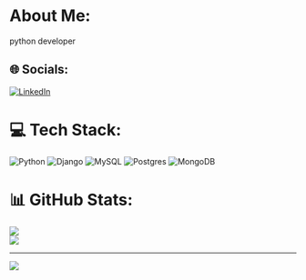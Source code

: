 #  About Me:
python developer


## 🌐 Socials:
[![LinkedIn](https://img.shields.io/badge/LinkedIn-%230077B5.svg?logo=linkedin&logoColor=white)](https://linkedin.com/in/Amirhosseindzh) 

# 💻 Tech Stack:
![Python](https://img.shields.io/badge/python-3670A0?style=flat&logo=python&logoColor=ffdd54) ![Django](https://img.shields.io/badge/django-%23092E20.svg?style=flat&logo=django&logoColor=white) ![MySQL](https://img.shields.io/badge/mysql-%2300000f.svg?style=flat&logo=mysql&logoColor=white) ![Postgres](https://img.shields.io/badge/postgres-%23316192.svg?style=flat&logo=postgresql&logoColor=white) ![MongoDB](https://img.shields.io/badge/MongoDB-%234ea94b.svg?style=flat&logo=mongodb&logoColor=white)
# 📊 GitHub Stats:
![](https://github-readme-streak-stats.herokuapp.com/?user=Amirhoseindzh&theme=vue-dark&hide_border=true)<br/>
![](https://github-readme-stats.vercel.app/api/top-langs/?username=Amirhoseindzh&theme=vue-dark&hide_border=true&include_all_commits=true&count_private=true&layout=compact)


---
[![](https://visitcount.itsvg.in/api?id=Amirhoseindzh&icon=5&color=3)](https://visitcount.itsvg.in)
